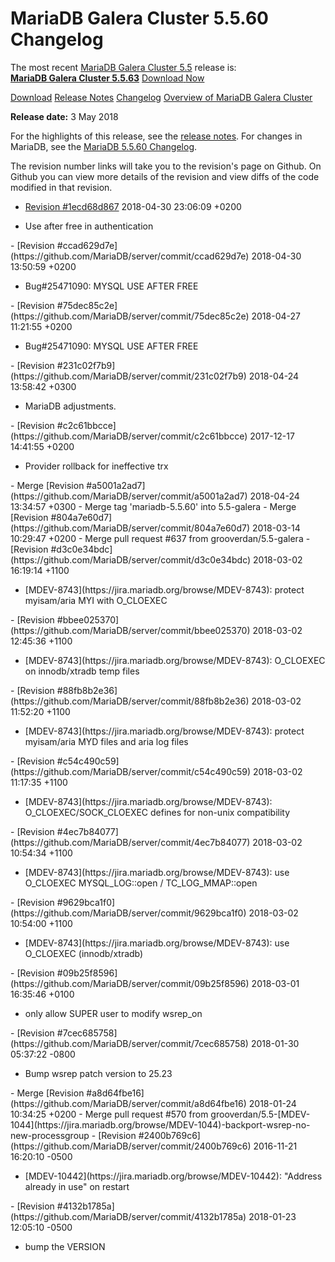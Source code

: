 # MariaDB Galera Cluster 5.5.60 Changelog

The most recent [MariaDB Galera Cluster 5.5](/kb/en/galera/) release is:<br>
<span class="cstm-style lead"><strong>[MariaDB Galera Cluster 5.5.63](/replication/galera-cluster/mariadb-galera-cluster-releases/mariadb-galera-55-release-notes/mariadb-galera-cluster-5563-release-notes/)</strong> [Download<span>&nbsp;</span>Now](https://downloads.mariadb.org/mariadb-galera/5.5)</span>

[Download](http://downloads.mariadb.org/mariadb-galera/5.5.60)
[Release Notes](/replication/galera-cluster/mariadb-galera-cluster-releases/mariadb-galera-55-release-notes/mariadb-galera-cluster-5560-release-notes/)
[Changelog](/replication/galera-cluster/mariadb-galera-cluster-releases/mariadb-galera-55-changelogs/mariadb-galera-cluster-5560-changelog/)
[Overview of MariaDB Galera Cluster](/replication/galera-cluster/what-is-mariadb-galera-cluster/)

<strong>Release date:</strong> 3 May 2018

For the highlights of this release, see the
[release notes](/replication/galera-cluster/mariadb-galera-cluster-releases/mariadb-galera-55-release-notes/mariadb-galera-cluster-5560-release-notes/). For changes in
MariaDB, see the [MariaDB 5.5.60 Changelog](/kb/en/mariadb-5560-changelog/).

The revision number links will take you to the revision's page on Github. On
Github you can view more details of the revision and view diffs of the code
modified in that revision.

- [Revision #1ecd68d867](https://github.com/MariaDB/server/commit/1ecd68d867)
<span class="cstm-style datetime">2018-04-30 23:06:09 +0200</span>
<ul start="1"><li>Use after free in authentication
</li></ul>
- [Revision #ccad629d7e](https://github.com/MariaDB/server/commit/ccad629d7e)
<span class="cstm-style datetime">2018-04-30 13:50:59 +0200</span>
<ul start="1"><li>Bug#25471090: MYSQL USE AFTER FREE
</li></ul>
- [Revision #75dec85c2e](https://github.com/MariaDB/server/commit/75dec85c2e)
<span class="cstm-style datetime">2018-04-27 11:21:55 +0200</span>
<ul start="1"><li>Bug#25471090: MYSQL USE AFTER FREE
</li></ul>
- [Revision #231c02f7b9](https://github.com/MariaDB/server/commit/231c02f7b9)
<span class="cstm-style datetime">2018-04-24 13:58:42 +0300</span>
<ul start="1"><li>MariaDB adjustments.
</li></ul>
- [Revision #c2c61bbcce](https://github.com/MariaDB/server/commit/c2c61bbcce)
<span class="cstm-style datetime">2017-12-17 14:41:55 +0200</span>
<ul start="1"><li>Provider rollback for ineffective trx
</li></ul>
- <span class="cstm-style merge">Merge [Revision #a5001a2ad7](https://github.com/MariaDB/server/commit/a5001a2ad7) 2018-04-24 13:34:57 +0300 - Merge tag 'mariadb-5.5.60' into 5.5-galera</span>
- <span class="cstm-style merge">Merge [Revision #804a7e60d7](https://github.com/MariaDB/server/commit/804a7e60d7) 2018-03-14 10:29:47 +0200 - Merge pull request #637 from grooverdan/5.5-galera</span>
- [Revision #d3c0e34bdc](https://github.com/MariaDB/server/commit/d3c0e34bdc)
<span class="cstm-style datetime">2018-03-02 16:19:14 +1100</span>
<ul start="1"><li>[MDEV-8743](https://jira.mariadb.org/browse/MDEV-8743): protect myisam/aria MYI with O_CLOEXEC
</li></ul>
- [Revision #bbee025370](https://github.com/MariaDB/server/commit/bbee025370)
<span class="cstm-style datetime">2018-03-02 12:45:36 +1100</span>
<ul start="1"><li>[MDEV-8743](https://jira.mariadb.org/browse/MDEV-8743): O_CLOEXEC on innodb/xtradb temp files
</li></ul>
- [Revision #88fb8b2e36](https://github.com/MariaDB/server/commit/88fb8b2e36)
<span class="cstm-style datetime">2018-03-02 11:52:20 +1100</span>
<ul start="1"><li>[MDEV-8743](https://jira.mariadb.org/browse/MDEV-8743): protect myisam/aria MYD files and aria log files
</li></ul>
- [Revision #c54c490c59](https://github.com/MariaDB/server/commit/c54c490c59)
<span class="cstm-style datetime">2018-03-02 11:17:35 +1100</span>
<ul start="1"><li>[MDEV-8743](https://jira.mariadb.org/browse/MDEV-8743): O_CLOEXEC/SOCK_CLOEXEC defines for non-unix compatibility
</li></ul>
- [Revision #4ec7b84077](https://github.com/MariaDB/server/commit/4ec7b84077)
<span class="cstm-style datetime">2018-03-02 10:54:34 +1100</span>
<ul start="1"><li>[MDEV-8743](https://jira.mariadb.org/browse/MDEV-8743): use O_CLOEXEC MYSQL_LOG::open / TC_LOG_MMAP::open
</li></ul>
- [Revision #9629bca1f0](https://github.com/MariaDB/server/commit/9629bca1f0)
<span class="cstm-style datetime">2018-03-02 10:54:00 +1100</span>
<ul start="1"><li>[MDEV-8743](https://jira.mariadb.org/browse/MDEV-8743): use O_CLOEXEC (innodb/xtradb)
</li></ul>
- [Revision #09b25f8596](https://github.com/MariaDB/server/commit/09b25f8596)
<span class="cstm-style datetime">2018-03-01 16:35:46 +0100</span>
<ul start="1"><li>only allow SUPER user to modify wsrep_on
</li></ul>
- [Revision #7cec685758](https://github.com/MariaDB/server/commit/7cec685758)
<span class="cstm-style datetime">2018-01-30 05:37:22 -0800</span>
<ul start="1"><li>Bump wsrep patch version to 25.23
</li></ul>
- <span class="cstm-style merge">Merge [Revision #a8d64fbe16](https://github.com/MariaDB/server/commit/a8d64fbe16) 2018-01-24 10:34:25 +0200 - Merge pull request #570 from grooverdan/5.5-[MDEV-1044](https://jira.mariadb.org/browse/MDEV-1044)-backport-wsrep-no-new-processgroup</span>
- [Revision #2400b769c6](https://github.com/MariaDB/server/commit/2400b769c6)
<span class="cstm-style datetime">2016-11-21 16:20:10 -0500</span>
<ul start="1"><li>[MDEV-10442](https://jira.mariadb.org/browse/MDEV-10442): "Address already in use" on restart
</li></ul>
- [Revision #4132b1785a](https://github.com/MariaDB/server/commit/4132b1785a)
<span class="cstm-style datetime">2018-01-23 12:05:10 -0500</span>
<ul start="1"><li>bump the VERSION</li></ul>